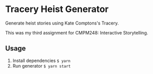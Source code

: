 # Tracery Heist Generator

Generate heist stories using Kate Comptons's Tracery.

This was my third assignment for CMPM248: Interactive Storytelling.

## Usage
1. Install dependencies `$ yarn`
2. Run generator `$ yarn start`
